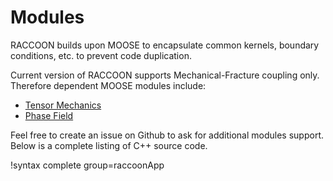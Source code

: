 # Modules

RACCOON builds upon MOOSE to encapsulate common kernels, boundary conditions, etc. to prevent
code duplication.

Current version of RACCOON supports Mechanical-Fracture coupling only. Therefore dependent MOOSE modules include:

- [Tensor Mechanics](modules/tensor_mechanics/index.md)
- [Phase Field](modules/phase_field/index.md)

Feel free to create an issue on Github to ask for additional modules support.
Below is a complete listing of C++ source code.

!syntax complete group=raccoonApp
